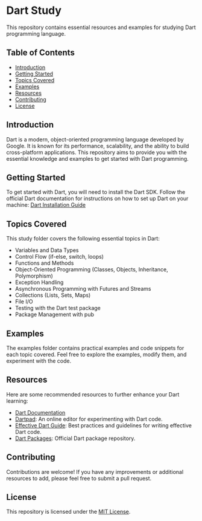 # Dart Study

This repository contains essential resources and examples for studying Dart programming language.

## Table of Contents

- [Introduction](#introduction)
- [Getting Started](#getting-started)
- [Topics Covered](#topics-covered)
- [Examples](#examples)
- [Resources](#resources)
- [Contributing](#contributing)
- [License](#license)

## Introduction

Dart is a modern, object-oriented programming language developed by Google. It is known for its performance, scalability, and the ability to build cross-platform applications. This repository aims to provide you with the essential knowledge and examples to get started with Dart programming.

## Getting Started

To get started with Dart, you will need to install the Dart SDK. Follow the official Dart documentation for instructions on how to set up Dart on your machine: [Dart Installation Guide](https://dart.dev/get-dart)

## Topics Covered

This study folder covers the following essential topics in Dart:

- Variables and Data Types
- Control Flow (if-else, switch, loops)
- Functions and Methods
- Object-Oriented Programming (Classes, Objects, Inheritance, Polymorphism)
- Exception Handling
- Asynchronous Programming with Futures and Streams
- Collections (Lists, Sets, Maps)
- File I/O
- Testing with the Dart test package
- Package Management with pub

## Examples

The examples folder contains practical examples and code snippets for each topic covered. Feel free to explore the examples, modify them, and experiment with the code.

## Resources

Here are some recommended resources to further enhance your Dart learning:

- [Dart Documentation](https://dart.dev/)
- [Dartpad](https://dartpad.dev/): An online editor for experimenting with Dart code.
- [Effective Dart Guide](https://dart.dev/guides/language/effective-dart): Best practices and guidelines for writing effective Dart code.
- [Dart Packages](https://pub.dev/): Official Dart package repository.

## Contributing

Contributions are welcome! If you have any improvements or additional resources to add, please feel free to submit a pull request.

## License

This repository is licensed under the [MIT License](LICENSE).
